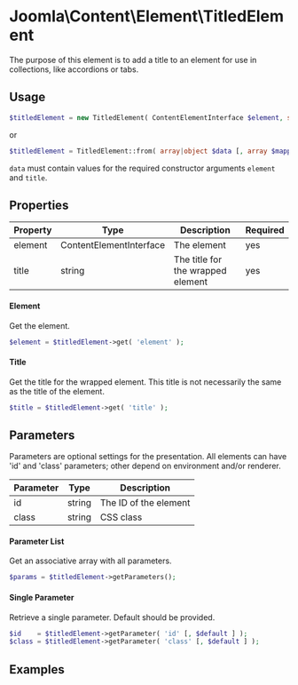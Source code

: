 
# Joomla\Content\Element\TitledElement

The purpose of this element is to add a title to an element for use in collections, like accordions or tabs.

## Usage

```php
$titledElement = new TitledElement( ContentElementInterface $element, string $title [, array $params ] );
```

or

```php
$titledElement = TitledElement::from( array|object $data [, array $mapping [, array $params ] ] );
```

`data` must contain values for the required constructor arguments `element` and `title`.

## Properties

Property | Type   | Description  | Required
-------- | ------ | ------------ | ----
element | ContentElementInterface | The element | yes
title | string | The title for the wrapped element | yes

#### Element

Get the element.

```php
$element = $titledElement->get( 'element' );
```

#### Title

Get the title for the wrapped element. This title is not necessarily the same as the title of the element.

```php
$title = $titledElement->get( 'title' );
```

## Parameters

Parameters are optional settings for the presentation.
All elements can have 'id' and 'class' parameters; other depend on environment 
and/or renderer.

Parameter | Type   | Description
--------- | ------ | -----------
id        | string | The ID of the element
class     | string | CSS class

#### Parameter List

Get an associative array with all parameters.

```php
$params = $titledElement->getParameters();
```

#### Single Parameter

Retrieve a single parameter. Default should be provided.

```php
$id    = $titledElement->getParameter( 'id' [, $default ] );
$class = $titledElement->getParameter( 'class' [, $default ] );
```

## Examples

